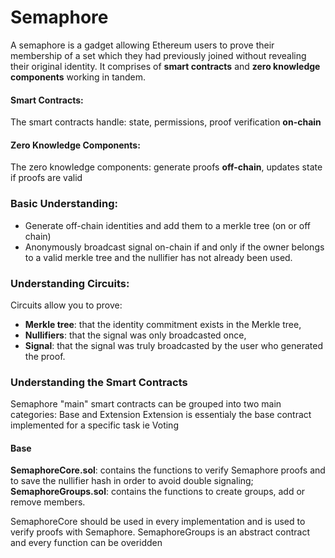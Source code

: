 # Semaphore

A semaphore is a gadget allowing Ethereum users to prove their membership of a set which they had previously joined without revealing their original identity.
It comprises of **smart contracts** and **zero knowledge components** working in tandem.

#### Smart Contracts:

The smart contracts handle: state, permissions, proof verification **on-chain**

#### Zero Knowledge Components:

The zero knowledge components: generate proofs **off-chain**, updates state if proofs are valid

### Basic Understanding:

  - Generate off-chain identities and add them to a merkle tree (on or off chain)
  - Anonymously broadcast signal on-chain if and only if the owner belongs to a valid merkle tree and the nullifier has not already been used.

### Understanding Circuits:

Circuits allow you to prove:

  - **Merkle tree**: that the identity commitment exists in the Merkle tree,
  - **Nullifiers**: that the signal was only broadcasted once,
  - **Signal**: that the signal was truly broadcasted by the user who generated the proof.

### Understanding the Smart Contracts

Semaphore "main" smart contracts can be grouped into two main categories: Base and Extension
Extension is essentialy the base contract implemented for a specific task ie Voting

#### Base

**SemaphoreCore.sol**: contains the functions to verify Semaphore proofs and to save the nullifier hash in order to avoid double signaling;
**SemaphoreGroups.sol**: contains the functions to create groups, add or remove members.

SemaphoreCore should be used in every implementation and is used to verify proofs with Semaphore.
SemaphoreGroups is an abstract contract and every function can be overidden
